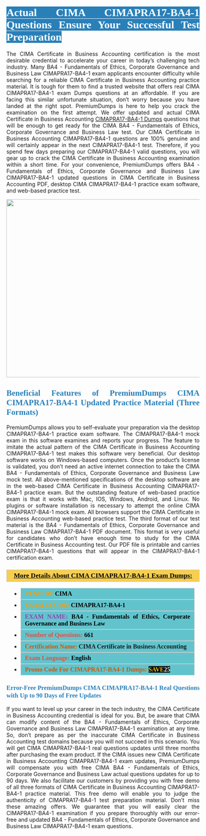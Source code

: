 <h1 style="text-align: justify;"><span style="color:#ffffff;"><span style="font-family:Georgia,serif;"><strong><span style="background-color:#2980b9;">Actual CIMA CIMAPRA17-BA4-1 Questions Ensure Your Successful Test Preparation</span></strong></span></span></h1>

<p style="text-align: justify;">The CIMA Certificate in Business Accounting certification is the most desirable credential to accelerate your career in today’s challenging tech industry. Many BA4 - Fundamentals of Ethics, Corporate Governance and Business Law CIMAPRA17-BA4-1 exam applicants encounter difficulty while searching for a reliable CIMA Certificate in Business Accounting practice material. It is tough for them to find a trusted website that offers real CIMA CIMAPRA17-BA4-1 exam Dumps questions at an affordable. If you are facing this similar unfortunate situation, don’t worry because you have landed at the right spot. PremiumDumps is here to help you crack the examination on the first attempt. We offer updated and actual CIMA Certificate in Business Accounting <a href="https://www.premiumdumps.com/cima/cima-cimapra17-ba4-1-dumps">CIMAPRA17-BA4-1 Dumps</a> questions that will be enough to get ready for the CIMA BA4 - Fundamentals of Ethics, Corporate Governance and Business Law test. Our CIMA Certificate in Business Accounting CIMAPRA17-BA4-1 questions are 100% genuine and will certainly appear in the next CIMAPRA17-BA4-1 test. Therefore, if you spend few days preparing our CIMAPRA17-BA4-1 valid questions, you will gear up to crack the CIMA Certificate in Business Accounting examination within a short time. For your convenience, PremiumDumps offers BA4 - Fundamentals of Ethics, Corporate Governance and Business Law CIMAPRA17-BA4-1 updated questions in CIMA Certificate in Business Accounting PDF, desktop CIMA CIMAPRA17-BA4-1 practice exam software, and web-based practice test.</p>

<p style="text-align: center;"><a href="https://www.premiumdumps.com/cima/cima-cimapra17-ba4-1-dumps"><img alt="" src="https://i.imgur.com/KJGzbJ2.jpeg" style="width: 700px; height: 465px;" /></a></p>

<h2 style="text-align: justify;"><span style="color:#2980b9;"><span style="font-family:Georgia,serif;"><strong>Beneficial Features of PremiumDumps CIMA CIMAPRA17-BA4-1 Updated Practice Material (Three Formats)</strong></span></span></h2>

<p style="text-align: justify;">PremiumDumps allows you to self-evaluate your preparation via the desktop CIMAPRA17-BA4-1 practice exam software. The CIMAPRA17-BA4-1 mock exam in this software examines and reports your progress. The feature to imitate the actual pattern of the CIMA Certificate in Business Accounting CIMAPRA17-BA4-1 test makes this software very beneficial. Our desktop software works on Windows-based computers. Once the product’s license is validated, you don’t need an active internet connection to take the CIMA BA4 - Fundamentals of Ethics, Corporate Governance and Business Law mock test. All above-mentioned specifications of the desktop software are in the web-based CIMA Certificate in Business Accounting CIMAPRA17-BA4-1 practice exam. But the outstanding feature of web-based practice exam is that it works with Mac, IOS, Windows, Android, and Linux. No plugins or software installation is necessary to attempt the online CIMA CIMAPRA17-BA4-1 mock exam. All browsers support the CIMA Certificate in Business Accounting web-based practice test. The third format of our test material is the BA4 - Fundamentals of Ethics, Corporate Governance and Business Law CIMAPRA17-BA4-1 PDF document. This format is very useful for candidates who don’t have enough time to study for the CIMA Certificate in Business Accounting test. Our PDF file is printable and carries CIMAPRA17-BA4-1 questions that will appear in the CIMAPRA17-BA4-1 certification exam.</p>

<h3 style="background: #f7ce50; border: 1px solid rgb(204, 204, 204); padding: 5px 10px; text-align: center;"><span style="font-family:Georgia,serif;"><u><u><span style="color:#000000;"><span style="font-size:11pt"><span style="line-height:normal"><b><span style="font-size:13.0pt"><span cambria="">More Details About CIMA CIMAPRA17-BA4-1 Exam Dumps:</span></span></b></span></span></span></u></u></span></h3>

<ul>
	<li style="margin:0cm 10pt">
	<div style="background:#61c4cd; border: 1px solid rgb(204, 204, 204); padding: 5px 10px; text-align: justify;"><span style="font-family:Georgia,serif;"><span style="font-size:11pt"><span style="line-height:normal"><b><span style="font-size:12.0pt"><span new="" roman="" times=""><span style="color:#f39c12;">VENDOR:</span> <span style="color:#000000;">CIMA</span></span></span></b></span></span></span></div>
	</li>
	<li style="margin:0cm 10pt">
	<div style="background: #61c4cd; border: 1px solid rgb(204, 204, 204); padding: 5px 10px; text-align: justify;"><span style="font-family:Georgia,serif;"><span style="font-size:11pt"><span style="line-height:normal"><b><span style="font-size:12.0pt"><span new="" roman="" times=""><span style="color:#f39c12;">EXAM CCODE:</span> <span style="color:#000000;">CIMAPRA17-BA4-1</span></span></span></b></span></span></span></div>
	</li>
	<li style="margin:0cm 10pt">
	<div style="background: #61c4cd; border: 1px solid rgb(204, 204, 204); padding: 5px 10px; text-align: justify;"><span style="font-family:Georgia,serif;"><span style="font-size:11pt"><span style="line-height:normal"><b><span style="font-size:12.0pt"><span new="" roman="" times=""><span style="color:#8e44ad;">EXAM NAME:</span> <span style="color:#000000;">BA4 - Fundamentals of Ethics, Corporate Governance and Business Law</span></span></span></b></span></span></span></div>
	</li>
	<li style="margin:0cm 10pt">
	<div style="background: #61c4cd; border: 1px solid rgb(204, 204, 204); padding: 5px 10px;"><span style="font-family:Georgia,serif;"><span style="font-size:11pt"><span style="line-height:normal"><b><span style="font-size:12.0pt"><span new="" roman="" times=""><span style="color:#e74c3c;">Number of Questions:</span><span style="color:#000000;"><span style="color:#f1c40f;"> </span>661</span></span></span></b></span></span></span></div>
	</li>
	<li style="margin:0cm 10pt">
	<div style="background: #61c4cd; border: 1px solid rgb(204, 204, 204); padding: 5px 10px; text-align: justify;"><span style="font-family:Georgia,serif;"><span style="font-size:11pt"><span style="line-height:normal"><b><span style="font-size:12.0pt"><span new="" roman="" times=""><span style="color:#d35400;">Certification Name:</span> CIMA Certificate in Business Accounting</span></span></b></span></span></span></div>
	</li>
	<li style="margin:0cm 10pt">
	<div style="background: #61c4cd; border: 1px solid rgb(204, 204, 204); padding: 5px 10px; text-align: justify;"><span style="font-family:Georgia,serif;"><span style="font-size:11pt"><span style="line-height:normal"><b><span style="font-size:12.0pt"><span new="" roman="" times=""><span style="color:#e74c3c;">Exam Language:</span> <span style="color:#000000;">English</span></span></span></b></span></span></span></div>
	</li>
	<li style="margin:0cm 10pt">
	<div style="background: #61c4cd; border: 1px solid rgb(204, 204, 204); padding: 5px 10px;"><span style="font-family:Georgia,serif;"><span style="font-size:11pt"><span style="line-height:normal"><b><span style="font-size:12.0pt"><span new="" roman="" times=""><span style="color:#d35400;">Promo Code For CIMAPRA17-BA4-1 Dumps:</span><span style="color:#f1c40f;"> <span style="background-color:#000000;">SAVE</span></span><span style="color:#ffffff;"><span style="background-color:#000000;">25</span></span></span></span></b></span></span></span></div>
	</li>
</ul>

<h3 style="text-align: justify;"><span style="color:#2980b9;"><span style="font-family:Georgia,serif;"><strong><strong><strong>Error-Free PremiumDumps CIMA CIMAPRA17-BA4-1 Real Questions with Up to 90 Days of Free Updates</strong></strong></strong></span></span></h3>

<p style="text-align: justify;">If you want to level up your career in the tech industry, the CIMA Certificate in Business Accounting credential is ideal for you. But, be aware that CIMA can modify content of the BA4 - Fundamentals of Ethics, Corporate Governance and Business Law CIMAPRA17-BA4-1 examination at any time. So, don’t prepare as per the inaccurate CIMA Certificate in Business Accounting test domains because you will not succeed in this scenario. You will get CIMA CIMAPRA17-BA4-1 real questions updates until three months after purchasing the exam product. If the CIMA issues new CIMA Certificate in Business Accounting CIMAPRA17-BA4-1 exam updates, PremiumDumps will compensate you with free CIMA BA4 - Fundamentals of Ethics, Corporate Governance and Business Law actual questions updates for up to 90 days. We also facilitate our customers by providing you with free demo of all three formats of CIMA Certificate in Business Accounting CIMAPRA17-BA4-1 practice material. This free demo will enable you to judge the authenticity of CIMAPRA17-BA4-1 test preparation material. Don’t miss these amazing offers. We guarantee that you will easily clear the CIMAPRA17-BA4-1 examination if you prepare thoroughly with our error-free and updated BA4 - Fundamentals of Ethics, Corporate Governance and Business Law CIMAPRA17-BA4-1 exam questions.</p>
